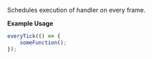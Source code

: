 Schedules execution of handler on every frame.

**Example Usage**

```js
everyTick(() => {
    someFunction();
});
```
